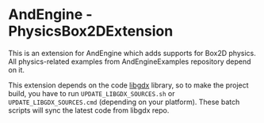 # AndEngine - PhysicsBox2DExtension
This is an extension for AndEngine which adds supports for Box2D physics. All
physics-related examples from AndEngineExamples repository depend on it.

This extension depends on the code [libgdx][0] library, so to make the project
build, you have to run `UPDATE_LIBGDX_SOURCES.sh` or `UPDATE_LIBGDX_SOURCES.cmd`
(depending on your platform). These batch scripts will sync the latest code from
libgdx repo.

[0]: https://code.google.com/p/libgdx/
